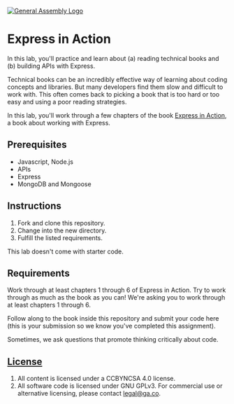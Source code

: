 [![General Assembly Logo](https://camo.githubusercontent.com/1a91b05b8f4d44b5bbfb83abac2b0996d8e26c92/687474703a2f2f692e696d6775722e636f6d2f6b6538555354712e706e67)](https://generalassemb.ly/education/web-development-immersive)

# Express in Action

In this lab, you'll practice and learn about (a) reading technical books and (b)
building APIs with Express.

Technical books can be an incredibly effective way of learning about coding
concepts and libraries. But many developers find them slow and difficult to work
with. This often comes back to picking a book that is too hard or too easy and
using a poor reading strategies.

In this lab, you'll work through a few chapters of the book [Express in
Action](./Express-in-Action.pdf), a book about working with Express.

## Prerequisites

- Javascript, Node.js
- APIs
- Express
- MongoDB and Mongoose

## Instructions

1.  Fork and clone this repository.
1.  Change into the new directory.
1.  Fulfill the listed requirements.

This lab doesn't come with starter code.

## Requirements

Work through at least chapters 1 through 6 of Express in Action. Try to work
through as much as the book as you can! We're asking you to work through at
least chapters 1 through 6.

Follow along to the book inside this repository and submit your code here (this
is your submission so we know you've completed this assignment).

Sometimes, we ask questions that promote thinking critically about code.

## [License](LICENSE)

1.  All content is licensed under a CC­BY­NC­SA 4.0 license.
1.  All software code is licensed under GNU GPLv3. For commercial use or
    alternative licensing, please contact legal@ga.co.
